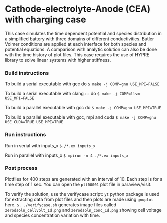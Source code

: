 # Cathode-electrolyte-Anode (CEA) with charging case

This case simulates the time dependent 
potential and species distribution in a
simplified battery with three 
domains of different conductivities. Butler Volmer 
conditions are applied at each interface for both species 
and potential equations. A comparison with analytic solution can also be done with 
the time history of plot files.
This case
requires the use of HYPRE library to solve linear systems 
with higher stiffness.

### Build instructions

To build a serial executable with gcc do
`$ make -j COMP=gnu USE_MPI=FALSE`

To build a serial executable with clang++ do
`$ make -j COMP=llvm USE_MPI=FALSE`

To build a parallel executable with gcc do
`$ make -j COMP=gnu USE_MPI=TRUE`

To build a parallel executable with gcc, mpi and cuda
`$ make -j COMP=gnu USE_CUDA=TRUE USE_MPI=TRUE`

### Run instructions

Run in serial with inputs_x
`$./*.ex inputs_x`


Run in parallel with inputs_x
`$ mpirun -n 4 ./*.ex inputs_x`

### Post process

Plotfiles for 400 steps are generated with an interval of 
10. Each step is for a time step of 1 sec.
You can open the `plt00001` plot file in 
paraview/visit. 

To verify the solution, use the verifycase script:
`yt` python package is used for extracting data from
plot files and then plots are made using `gnuplot` here.
`$. ./verifycase.sh` generates image
files called `zerodsoln_cellvolt_1d.png` and 
`zerodsoln_conc_1d.png` showing cell voltage and species 
concentration variation with time. 

